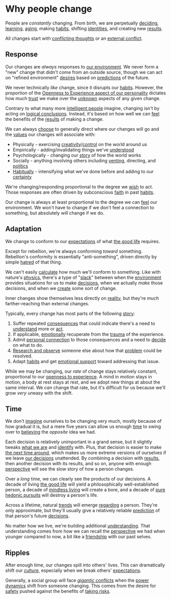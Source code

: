 
# Why people change

People are *constantly* changing. From birth, we are perpetually [deciding](decisions.md), [learning](understanding.md), [aging](maturity.md), making [habits](habits.md), shifting [identities](identity.md), and creating new [results](mind-creativity-results.md).

All changes start with [conflicting thoughts](conflicts-inner.md) or an [external conflict](people-conflicts.md).

## Response

Our changes are *always* responses to [our environment](reality.md). We never form a "new" change that didn't come from an outside source, though we can act on "refined environment" [desires](purpose.md) based on [predictions](imagination.md) of the future.

We never technically *like* change, since it disrupts our [habits](habits.md). However, the proportion of the [Openness to Experience aspect of our personality](personality.md) dictates how much [trust](trust.md) we make over the [unknown](unknown.md) aspects of any given change.

Contrary to what many more [intelligent people](education.md) imagine, changing isn't by acting on [logical conclusions](logic.md). Instead, it's based on how well we can [feel](mind-feelings.md) the benefits of the [results](mind-creativity-results.md) of making a change.

We can always [choose](decisions.md) to generally direct where our changes will go and the [values](values.md) our changes will associate with:

- Physically - exercising [creativity](mind-creativity.md)/[control](mind-creativity-results.md) on the world around us
- Empirically - adding/invalidating things we've [understood](understanding.md)
- Psychologically - changing our [story](stories.md) of how the world works
- Socially - anything involving others including [venting](influence.md), directing, and [politics](influence.md)
- [Habitually](habits.md) - intensifying what we've done before and adding to our [certainty](understanding-certainty.md)

We're changing/responding proportional to the degree we [wish](purpose.md) to act. Those responses are often driven by subconscious [faith](trust.md) in past [habits](habits.md).

Our change is always at least proportional to the degree we can [feel](mind-feelings.md) our environment. We won't have to change if we don't feel a connection to something, but absolutely *will* change if we do.

## Adaptation

We change to conform to our [expectations](imagination.md) of what [the good life](goodlife.md) requires.

Except for rebellion, we're always conforming *toward* something. Rebellion's conformity is essentially "anti-something", driven directly by simple [hatred](purpose.md) of that thing.

We can't easily [calculate](math.md) how much we'll conform to something. Like with nature's [physics](science-physics.md), there's a type of "[slack](http://joshuahhh.com/projects/hysteresis/)" between when the [environment](reality.md) provides situations for us to make [decisions](decisions.md), when we actually *make* those decisions, and when we [create](creations.md) some sort of change.

Inner changes show themselves less directly on [reality](reality.md), but they're *much* farther-reaching than external changes.

Typically, every change has most parts of the following [story](stories.md):

1. Suffer repeated [consequences](reality.md) that could indicate there's a need to [understand](understanding.md) more or [act](creations.md).
2. If applicable, [emotionally](mind-feelings.md) recuperate from the [trauma](hardship-ptsd.md) of the experience.
3. Admit [personal connection](identity.md) to those consequences and a need to [decide](decisions.md) on what to do.
4. [Research and observe](science.md) someone else about how that [problem](purpose.md) could be resolved.
5. Adapt [habits](habits.md) and get [emotional support](people-friends.md) toward addressing that issue.

While we may be changing, our *rate* of change stays relatively constant, proportional to our [openness to experience](personality.md). A mind in motion stays in motion, a body at rest stays at rest, and we adopt new things at about the same interval. We *can* change that rate, but it's difficult for us because we'll grow *very* uneasy with the shift.

## Time

We don't [imagine](imagination.md) ourselves to be changing very much, mostly because of how gradual it is, but a mere five years can allow us enough [time](datetime.md) to swing over to [believing](understanding-certainty.md) the *opposite* idea we had.

Each decision is relatively unimportant in a grand sense, but it slightly tweaks [what we are](humanity.md) and [identify](identity.md) with. Plus, that decision is easier to make [the next time around](habits.md), which makes us more extreme versions of ourselves if we leave [our decisions](conflicts-inner.md) unattended. By combining a decision with [results](mind-creativity-results.md), then another decision with its results, and so on, anyone with enough [perspective](image.md) will see the slow story of how a person changes.

Over a *long* time, we can clearly see the products of our decisions. A decade of living [the good life](goodlife.md) will yield a philosophically well-established person, a decade of [mindless living](habits.md) will create a bore, and a decade of [pure hedonic pursuits](addiction-substances.md) will destroy a person's life.

Across a lifetime, natural [trends](trends.md) will emerge [regarding](stories.md) a person. They're only approximate, but they'll usually give a relatively reliable [prediction](imagination.md) of that person's future [decisions](decisions.md).

No matter how we live, we're building additional [understanding](understanding.md). That understanding comes from how we can recall the [perspective](image.md) we had when younger compared to now, a bit like a [friendship](people-friends.md) with our past selves.

## Ripples

After enough time, our changes spill into others' lives. This can dramatically shift our [culture](culture.md), especially when we break others' [expectations](imagination.md).

Generally, a social group will face [*gigantic* conflicts](people-conflicts-war.md) when the [power dynamics](power-types.md) shift from someone changing. This comes from the desire for [safety](safety.md) pushed against the benefits of [taking risks](socialrisk.md).
